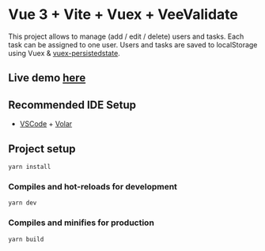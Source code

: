 # Vue 3 + Vite + Vuex + VeeValidate

This project allows to manage (add / edit / delete) users and tasks. Each task can be assigned to one user. Users and tasks are saved to localStorage using Vuex & [vuex-persistedstate](https://www.npmjs.com/package/vuex-persistedstate).

## Live demo [here](https://vue3-vuex-todo-manager.netlify.app/)

## Recommended IDE Setup

- [VSCode](https://code.visualstudio.com/) + [Volar](https://marketplace.visualstudio.com/items?itemName=johnsoncodehk.volar)

## Project setup

```
yarn install
```

### Compiles and hot-reloads for development

```
yarn dev
```

### Compiles and minifies for production

```
yarn build
```
